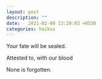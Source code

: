 ```yaml
---
layout: post
description: ""
date:   2021-02-08 13:20:03 +0530
categories: haikus
---
```

Your fate will be sealed.

Attested to, with our blood

None is forgotten.
